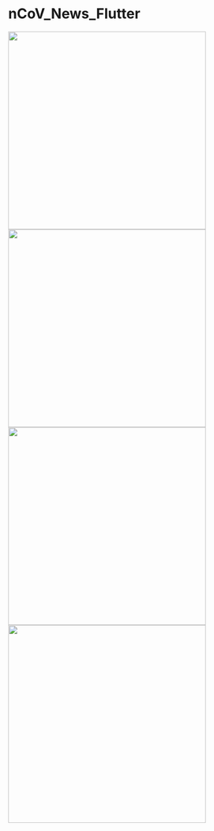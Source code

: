# nCoV_News_Flutter

 
<img src="https://raw.githubusercontent.com/quocbao238/nCoV_News_Flutter/master/screenshot/1.png" width="400"/> <img src="https://raw.githubusercontent.com/quocbao238/nCoV_News_Flutter/master/screenshot/2.png" width="400"/> <img src="https://raw.githubusercontent.com/quocbao238/nCoV_News_Flutter/master/screenshot/3.png" width="400"/> <img src="https://raw.githubusercontent.com/quocbao238/nCoV_News_Flutter/master/screenshot/4.png" width="400"/>
